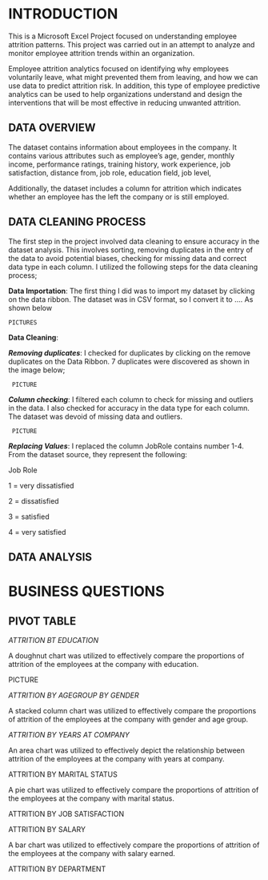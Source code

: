 # INTRODUCTION

This is a Microsoft Excel Project focused on understanding employee attrition patterns. This project was carried out in an attempt to analyze and monitor employee attrition trends within an organization. 

Employee attrition analytics focused on identifying why employees voluntarily leave, what might prevented them from leaving, and how we can use data to predict attrition risk. In addition, this type of employee predictive analytics can be used to help organizations understand and design the interventions that will be most effective in reducing unwanted attrition.

## DATA OVERVIEW

The dataset contains information about employees in the company. It contains various attributes such as employee’s age, gender, monthly income, performance ratings, training history, work experience, job satisfaction, distance from, job role, education field, job level, 

Additionally, the dataset includes a column for attrition which indicates whether an employee has the left the company or is still employed. 


## DATA CLEANING PROCESS

The first step in the project involved data cleaning to ensure accuracy in the dataset analysis. This involves sorting, removing duplicates in the entry of the data to avoid potential biases, checking for missing data and correct data type in each column. 
I utilized the following steps for the data cleaning process;

**Data Importation**: The first thing I did was to import my dataset by clicking on the data ribbon. The dataset was in CSV format, so I convert it to …. As shown below
		
  	PICTURES

**Data Cleaning**: 

_**Removing duplicates**_: I checked for duplicates by clicking on the remove duplicates on the Data Ribbon. 7 duplicates were discovered as shown in the image below;
					
     PICTURE

_**Column checking**_: I filtered each column to check for missing and outliers in the data. I also checked for accuracy in the data type for each column. The dataset was devoid of missing data and outliers. 
					
     PICTURE

_**Replacing Values**_: I replaced the column JobRole contains number 1-4. From the dataset source, they represent the following:

Job Role

1 = very dissatisfied

2 = dissatisfied

3 = satisfied

4 = very satisfied

## DATA ANALYSIS
# BUSINESS QUESTIONS

## PIVOT TABLE

_ATTRITION BT EDUCATION_

A doughnut chart was utilized to effectively compare the proportions of attrition of the employees at the company with education.

PICTURE

_ATTRITION BY AGEGROUP BY GENDER_

A stacked column chart was utilized to effectively compare the proportions of attrition of the employees at the company with gender and age group.


_ATTRITION BY YEARS AT COMPANY_

An area chart was utilized to effectively depict the relationship between attrition of the employees at the company with years at company.


ATTRITION BY MARITAL STATUS

A pie chart was utilized to effectively compare the proportions of attrition of the employees at the company with marital status.


ATTRITION BY JOB SATISFACTION

ATTRITION BY SALARY

A bar chart was utilized to effectively compare the proportions of attrition of the employees at the company with salary earned.


ATTRITION BY DEPARTMENT

